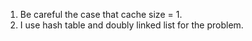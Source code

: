 1. Be careful the case that cache size = 1.
2. I use hash table and doubly linked list for the problem.